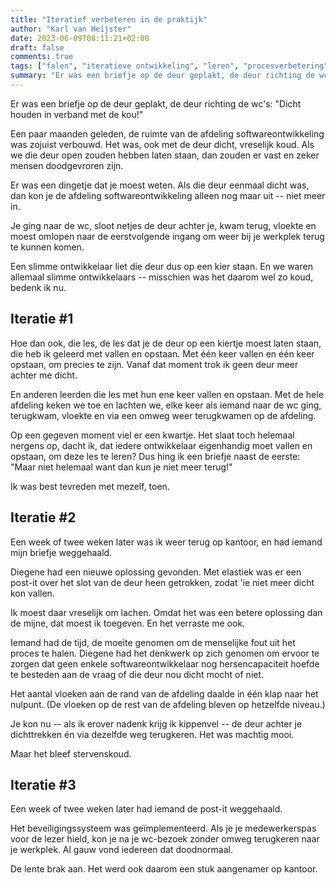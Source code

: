 ```yaml
---
title: "Iteratief verbeteren in de praktijk"
author: "Karl van Heijster"
date: 2023-06-09T08:11:21+02:00
draft: false
comments: true
tags: ["falen", "iteratieve ontwikkeling", "leren", "procesverbetering", "samenwerking", "succes", "verantwoordelijkheid"]
summary: "Er was een briefje op de deur geplakt, de deur richting de wc's: \"Dicht houden in verband met de kou!\" Er was een dingetje dat je moest weten. Als die deur eenmaal dicht was, dan kon je de afdeling softwareontwikkeling alleen nog maar uit -- niet meer in. Een slimme ontwikkelaar liet die deur dus op een kier staan. En we waren allemaal slimme ontwikkelaars -- misschien was het daarom wel zo koud, bedenk ik nu."
---
```


Er was een briefje op de deur geplakt, de deur richting de wc's: "Dicht houden in verband met de kou!"


Een paar maanden geleden, de ruimte van de afdeling softwareontwikkeling was zojuist verbouwd. Het was, ook met de deur dicht, vreselijk koud. Als we die deur open zouden hebben laten staan, dan zouden er vast en zeker mensen doodgevroren zijn.


Er was een dingetje dat je moest weten. Als die deur eenmaal dicht was, dan kon je de afdeling softwareontwikkeling alleen nog maar uit -- niet meer in. 


Je ging naar de wc, sloot netjes de deur achter je, kwam terug, vloekte en moest omlopen naar de eerstvolgende ingang om weer bij je werkplek terug te kunnen komen.


Een slimme ontwikkelaar liet die deur dus op een kier staan. En we waren allemaal slimme ontwikkelaars -- misschien was het daarom wel zo koud, bedenk ik nu.


## Iteratie #1


Hoe dan ook, die les, de les dat je de deur op een kiertje moest laten staan, die heb ik geleerd met vallen en opstaan. Met één keer vallen en één keer opstaan, om precies te zijn. Vanaf dat moment trok ik geen deur meer achter me dicht.


En anderen leerden die les met hun ene keer vallen en opstaan. Met de hele afdeling keken we toe en lachten we, elke keer als iemand naar de wc ging, terugkwam, vloekte en via een omweg weer terugkwamen op de afdeling.


Op een gegeven moment viel er een kwartje. Het slaat toch helemaal nergens op, dacht ik, dat iedere ontwikkelaar eigenhandig moet vallen en opstaan, om deze les te leren? Dus hing ik een briefje naast de eerste: "Maar niet helemaal want dan kun je niet meer terug!"


Ik was best tevreden met mezelf, toen.


## Iteratie #2


Een week of twee weken later was ik weer terug op kantoor, en had iemand mijn briefje weggehaald. 


Diegene had een nieuwe oplossing gevonden. Met elastiek was er een post-it over het slot van de deur heen getrokken, zodat 'ie niet meer dicht kon vallen.


Ik moest daar vreselijk om lachen. Omdat het was een betere oplossing dan de mijne, dat moest ik toegeven. En het verraste me ook.


Iemand had de tijd, de moeite genomen om de menselijke fout uit het proces te halen. Diegene had het denkwerk op zich genomen om ervoor te zorgen dat geen enkele softwareontwikkelaar nog hersencapaciteit hoefde te besteden aan de vraag of die deur nou dicht mocht of niet. 


Het aantal vloeken aan de rand van de afdeling daalde in één klap naar het nulpunt. (De vloeken op de rest van de afdeling bleven op hetzelfde niveau.)


Je kon nu -- als ik erover nadenk krijg ik kippenvel -- de deur achter je dichttrekken én via dezelfde weg terugkeren. Het was machtig mooi.


Maar het bleef stervenskoud.


## Iteratie #3


Een week of twee weken later had iemand de post-it weggehaald.


Het beveiligingssysteem was geïmplementeerd. Als je je medewerkerspas voor de lezer hield, kon je na je wc-bezoek zonder omweg terugkeren naar je werkplek. Al gauw vond iedereen dat doodnormaal.


De lente brak aan. Het werd ook daarom een stuk aangenamer op kantoor.
